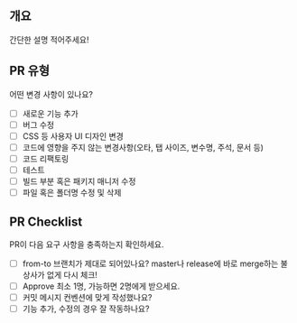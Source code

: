 ## 개요
간단한 설명 적어주세요!
<!---- 변경 사항 및 관련 이슈에 대해 간단하게 작성해주세요. 어떻게보다 무엇을 왜 수정했는지 설명해주세요. -->


## PR 유형
어떤 변경 사항이 있나요?

- [ ] 새로운 기능 추가
- [ ] 버그 수정
- [ ] CSS 등 사용자 UI 디자인 변경
- [ ] 코드에 영향을 주지 않는 변경사항(오타, 탭 사이즈, 변수명, 주석, 문서 등)
- [ ] 코드 리팩토링
- [ ] 테스트
- [ ] 빌드 부분 혹은 패키지 매니저 수정
- [ ] 파일 혹은 폴더명 수정 및 삭제

## PR Checklist
PR이 다음 요구 사항을 충족하는지 확인하세요.

- [ ] from-to 브랜치가 제대로 되어있나요? master나 release에 바로 merge하는 불상사가 없게 다시 체크!
- [ ] Approve 최소 1명, 가능하면 2명에게 받으세요.
- [ ] 커밋 메시지 컨벤션에 맞게 작성했나요?
- [ ] 기능 추가, 수정의 경우 잘 작동하나요?
